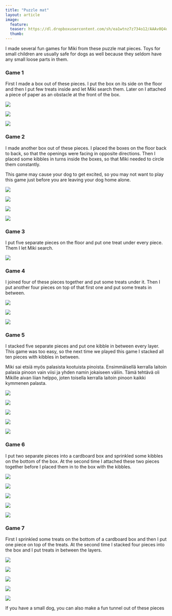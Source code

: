 ```yaml
---
title: "Puzzle mat"
layout: article
image:
  feature:
  teaser: https://dl.dropboxusercontent.com/sh/ea1wtnz7z734o12/AAAv0Q4utFypi1nSyIPlG-pba/aktivointi/palapelimatto/DS07724-245px.jpg
  thumb:
---
```


I made several fun games for Miki from these puzzle mat pieces. Toys for small children are usually safe for dogs as well because they seldom have any small loose parts in them.
 
### Game 1

First I made a box out of these pieces. I put the box on its side on the floor and then I put few treats inside and let Miki search them. Later on I attached a piece of paper as an obstacle at the front of the box.

[![](https://dl.dropboxusercontent.com/sh/ea1wtnz7z734o12/AAAsIRW2N78RBABuOml-Gc5ta/aktivointi/palapelimatto/DSC47487-800px.jpg)](https://dl.dropboxusercontent.com/sh/ea1wtnz7z734o12/AAAvQJ1w1smZP857FGpFJDULa/aktivointi/palapelimatto/DSC47487.jpg)

[![](https://dl.dropboxusercontent.com/sh/ea1wtnz7z734o12/AABnlhJEo70f3vRUd4_MzKWqa/aktivointi/palapelimatto/DSC48137-800px.jpg)](https://dl.dropboxusercontent.com/sh/ea1wtnz7z734o12/AADzSuKBKkcr5JJkso6EkHTSa/aktivointi/palapelimatto/DSC48137.jpg)

[![](https://dl.dropboxusercontent.com/sh/ea1wtnz7z734o12/AADY4xk-zC7KdfTPOhcl6gi-a/aktivointi/palapelimatto/DSC48146-800px.jpg)](https://dl.dropboxusercontent.com/sh/ea1wtnz7z734o12/AACWRfcG57Bkzg6FSL_AQr9ka/aktivointi/palapelimatto/DSC48146.jpg)

### Game 2

I made another box out of these pieces. I placed the boxes on the floor back to back, so that the openings were facing in opposite directions. Then I placed some kibbles in turns inside the boxes, so that Miki needed to circle them constantly.

This game may cause your dog to get excited, so you may not want to play this game just before you are leaving your dog home alone. 

[![](https://dl.dropboxusercontent.com/sh/ea1wtnz7z734o12/AAB3M7aTPTiHxMzu3VICkyeZa/aktivointi/palapelimatto/DSC47506-800px.jpg)](https://dl.dropboxusercontent.com/sh/ea1wtnz7z734o12/AADVBL4BVSOatkWYCZ-_L4eoa/aktivointi/palapelimatto/DSC47506.jpg)

[![](https://dl.dropboxusercontent.com/sh/ea1wtnz7z734o12/AADpiJqtXVsVpJDdkFb7tvhea/aktivointi/palapelimatto/DSC47496-800px.jpg)](https://dl.dropboxusercontent.com/sh/ea1wtnz7z734o12/AADyGBs_6JFEaHhHBbIf9hzVa/aktivointi/palapelimatto/DSC47496.jpg)

[![](https://dl.dropboxusercontent.com/sh/ea1wtnz7z734o12/AACvbvXXO8TC7B97vCq4YjuJa/aktivointi/palapelimatto/DSC47511-800px.jpg)](https://dl.dropboxusercontent.com/sh/ea1wtnz7z734o12/AABHokQJqnVhpgzgg_IckJHOa/aktivointi/palapelimatto/DSC47511.jpg)

[![](https://dl.dropboxusercontent.com/sh/ea1wtnz7z734o12/AAA6Ag5tRaHrIRButQfthlsba/aktivointi/palapelimatto/DSC47512-800px.jpg)](https://dl.dropboxusercontent.com/sh/ea1wtnz7z734o12/AABNjuzfvKoIpgXhbFdL_Doda/aktivointi/palapelimatto/DSC47512.jpg)

### Game 3

I put five separate pieces on the floor and put one treat under every piece. Them I let Miki search.

[![](https://dl.dropboxusercontent.com/sh/ea1wtnz7z734o12/AABehNSuBes1CqAX81BhzCXaa/aktivointi/palapelimatto/DSC47526-800px.jpg)](https://dl.dropboxusercontent.com/sh/ea1wtnz7z734o12/AAAjs2C12DuGTURSt0ORs4zza/aktivointi/palapelimatto/DSC47526.jpg)

### Game 4

I joined four of these pieces together and put some treats under it. Then I put another four pieces on top of that first one and put some treats in between.

[![](https://dl.dropboxusercontent.com/sh/ea1wtnz7z734o12/AADlvuWaqhrnzYXoBQ0jMj5da/aktivointi/palapelimatto/DSC48088-800px.jpg)](https://dl.dropboxusercontent.com/sh/ea1wtnz7z734o12/AAAthd_Ak6mU_xXSc9Aaun98a/aktivointi/palapelimatto/DSC48088.jpg)

[![](https://dl.dropboxusercontent.com/sh/ea1wtnz7z734o12/AADa8e_R6FMIWG_3Q3D0VZkUa/aktivointi/palapelimatto/DSC48098-800px.jpg)](https://dl.dropboxusercontent.com/sh/ea1wtnz7z734o12/AAB0ifDoRu_aP_dT0Aw5ls0Na/aktivointi/palapelimatto/DSC48098.jpg)

[![](https://dl.dropboxusercontent.com/sh/ea1wtnz7z734o12/AADWS4TsPFlvb-aL6UzU4PxGa/aktivointi/palapelimatto/DSC48126-800px.jpg)](https://dl.dropboxusercontent.com/sh/ea1wtnz7z734o12/AABRnWa_DplEp5h44IixzcPka/aktivointi/palapelimatto/DSC48126.jpg)

### Game 5

I stacked five separate pieces and put one kibble in between every layer. This game was too easy, so the next time we played this game I stacked all ten pieces with kibbles in between.

Miki sai etsiä myös palasista kootuista pinoista. Ensimmäisellä kerralla laitoin palasia pinoon vain viisi ja yhden namin jokaiseen väliin. Tämä tehtävä oli Mikille aivan liian helppo, joten toisella kerralla laitoin pinoon kaikki kymmenen palasta.

[![](https://dl.dropboxusercontent.com/sh/ea1wtnz7z734o12/AACHYNAQuMUJpzDTvHs9CDawa/aktivointi/palapelimatto/DSC48053-800px.jpg)](https://dl.dropboxusercontent.com/sh/ea1wtnz7z734o12/AAAAGJCZGsqtj-8nMv-fLbWMa/aktivointi/palapelimatto/DSC48053.jpg)

[![](https://dl.dropboxusercontent.com/sh/ea1wtnz7z734o12/AADHogVQiMvhk8sWcgfT2ioXa/aktivointi/palapelimatto/DSC48055-800px.jpg)](https://dl.dropboxusercontent.com/sh/ea1wtnz7z734o12/AABPGHGa4edEaCgjh3kiCqZpa/aktivointi/palapelimatto/DSC48055.jpg)

[![](https://dl.dropboxusercontent.com/sh/ea1wtnz7z734o12/AAAQGbY88lwsgy9WMWSuAvUea/aktivointi/palapelimatto/DS07715-800px.jpg)](https://dl.dropboxusercontent.com/sh/ea1wtnz7z734o12/AAD5SFb4y6ZtTSKIWcJH4SFza/aktivointi/palapelimatto/DS07715.jpg)

[![](https://dl.dropboxusercontent.com/sh/ea1wtnz7z734o12/AABnadZ8zUDQ1c8KnHrW_WZ2a/aktivointi/palapelimatto/DS07724-800px.jpg)](https://dl.dropboxusercontent.com/sh/ea1wtnz7z734o12/AAADN8dvIvA9AfnWTLxlv1Lha/aktivointi/palapelimatto/DS07724.jpg)

[![](https://dl.dropboxusercontent.com/sh/ea1wtnz7z734o12/AADTGIDzMl0TdWGCzidQfYxFa/aktivointi/palapelimatto/DSC48164-800px.jpg)](https://dl.dropboxusercontent.com/sh/ea1wtnz7z734o12/AAD2gbeNs6cCAOnWL8tE_z6La/aktivointi/palapelimatto/DSC48164.jpg)

### Game 6

I put two separate pieces into a cardboard box and sprinkled some kibbles on the bottom of the box. At the second time I attached these two pieces together before I placed them in to the box with the kibbles.

[![](https://dl.dropboxusercontent.com/sh/ea1wtnz7z734o12/AAC4Wlc_vT2ZbfTsA0XgXRGZa/aktivointi/palapelimatto/DSC48294-800px.jpg)](https://dl.dropboxusercontent.com/sh/ea1wtnz7z734o12/AADKbBsT7rK0lr40eZlNzV7wa/aktivointi/palapelimatto/DSC48294.jpg)

[![](https://dl.dropboxusercontent.com/sh/ea1wtnz7z734o12/AAA9XizmciUH9oLEdAilw0asa/aktivointi/palapelimatto/DSC48314-800px.jpg)](https://dl.dropboxusercontent.com/sh/ea1wtnz7z734o12/AAD0ltncCc6YW8q_1C_EQ-cLa/aktivointi/palapelimatto/DSC48314.jpg)

[![](https://dl.dropboxusercontent.com/sh/ea1wtnz7z734o12/AABykMSoDcK0hUOq3gSSWGHMa/aktivointi/palapelimatto/DSC48325-800px.jpg)](https://dl.dropboxusercontent.com/sh/ea1wtnz7z734o12/AAB1ruohbCz6DfiGFtQBT2RVa/aktivointi/palapelimatto/DSC48325.jpg)

[![](https://dl.dropboxusercontent.com/sh/ea1wtnz7z734o12/AAC6R4gUDRkpez-1hw7NHPTVa/aktivointi/palapelimatto/DSC48509-800px.jpg)](https://dl.dropboxusercontent.com/sh/ea1wtnz7z734o12/AABcu-HxDeUjdJ5prUSvERsPa/aktivointi/palapelimatto/DSC48509.jpg)

[![](https://dl.dropboxusercontent.com/sh/ea1wtnz7z734o12/AADhPMym9773FGN5Y6WFH4_7a/aktivointi/palapelimatto/DSC48519-800px.jpg)](https://dl.dropboxusercontent.com/sh/ea1wtnz7z734o12/AAAag388JBA-Sp9EiNPWdsoCa/aktivointi/palapelimatto/DSC48519.jpg)

### Game 7

First I sprinkled some treats on the bottom of a cardboard box and then I put one piece on top of the treats. At the second time I stacked four pieces into the box and I put treats in between the layers.

[![](https://dl.dropboxusercontent.com/sh/ea1wtnz7z734o12/AAAPpgAffd9Agl73YPVE45jBa/aktivointi/palapelimatto/DSC48794-800px.jpg)](https://dl.dropboxusercontent.com/sh/ea1wtnz7z734o12/AADL-8xfxbVYPs5IEtk1V0xLa/aktivointi/palapelimatto/DSC48794.jpg)

[![](https://dl.dropboxusercontent.com/sh/ea1wtnz7z734o12/AADg9V6ntX7xYqkIic4oO5pJa/aktivointi/palapelimatto/DSC48771-800px.jpg)](https://dl.dropboxusercontent.com/sh/ea1wtnz7z734o12/AAA2MqBhpAmcpaN_6_9Bi8z7a/aktivointi/palapelimatto/DSC48771.jpg)

[![](https://dl.dropboxusercontent.com/sh/ea1wtnz7z734o12/AACU6HL4paWFRJUjTjx-R6CLa/aktivointi/palapelimatto/DSC48799-800px.jpg)](https://dl.dropboxusercontent.com/sh/ea1wtnz7z734o12/AAAoTobLwsuTQqCl5FgzTLGLa/aktivointi/palapelimatto/DSC48799.jpg)

[![](https://dl.dropboxusercontent.com/sh/ea1wtnz7z734o12/AACB036PtiVHqvUFoMp-44JJa/aktivointi/palapelimatto/DSC48811-800px.jpg)](https://dl.dropboxusercontent.com/sh/ea1wtnz7z734o12/AAAMeILS716UV70W5awYaOSca/aktivointi/palapelimatto/DSC48811.jpg)

[![](https://dl.dropboxusercontent.com/sh/ea1wtnz7z734o12/AAD0w7nIWIfX-_W7jJy3Eh4oa/aktivointi/palapelimatto/DSC48818-800px.jpg)](https://dl.dropboxusercontent.com/sh/ea1wtnz7z734o12/AAAqCBXenHvOm4Aw1l9JZveJa/aktivointi/palapelimatto/DSC48818.jpg)

If you have a small dog, you can also make a fun tunnel out of these pieces